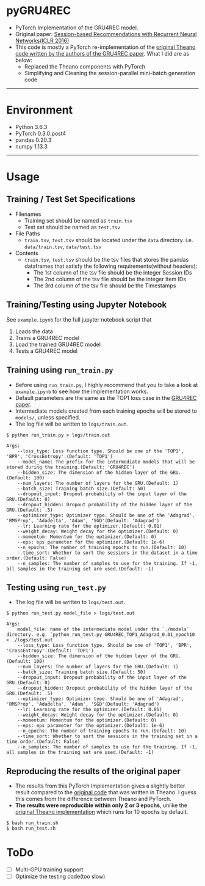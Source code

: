 # pyGRU4REC
- PyTorch Implementation of the GRU4REC model.
- Original paper: [Session-based Recommendations with Recurrent Neural Networks(ICLR 2016)](https://arxiv.org/pdf/1511.06939.pdf)
- This code is mostly a PyTorch re-implementation of the [original Theano code written by the authors of the GRU4REC paper](https://github.com/hidasib/GRU4Rec). What I did are as below:
    - Replaced the Theano components with PyTorch
    - Simplifying and Cleaning the session-parallel mini-batch generation code
---

# Environment
- Python 3.6.3
- PyTorch 0.3.0.post4
- pandas 0.20.3
- numpy 1.13.3
---

# Usage

## Training / Test Set Specifications
- Filenames
    - Training set should be named as `train.tsv`
    - Test set should be named as `test.tsv`
- File Paths
    - `train.tsv`, `test.tsv` should be located under the `data` directory. i.e. `data/train.tsv`, `data/test.tsv`
- Contents
    - `train.tsv`, `test.tsv` should be the tsv files that stores the pandas dataframes that satisfy the following requirements(without headers):
        - The 1st column of the tsv file should be the integer Session IDs
        - The 2nd column of the tsv file should be the integer Item IDs
        - The 3rd column of the tsv file should be the Timestamps

## Training/Testing using Jupyter Notebook
See `example.ipynb` for the full jupyter notebook script that
1. Loads the data
2. Trains a GRU4REC model
3. Load the trained GRU4REC model
4. Tests a GRU4REC model

## Training using `run_train.py`
- Before using `run_train.py`, I highly recommend that you to take a look at `example.ipynb` to see how the implementation works.
- Default parameters are the same as the TOP1 loss case in the [GRU4REC paper](https://arxiv.org/pdf/1511.06939.pdf).
- Intermediate models created from each training epochs will be stored to `models/`, unless specified.
- The log file will be written to `logs/train.out`.

```
$ python run_train.py > logs/train.out

Args:
    --loss_type: Loss function type. Should be one of the 'TOP1', 'BPR', 'CrossEntropy'.(Default: 'TOP1')
    --model_name: The prefix for the intermediate models that will be stored during the training.(Default: 'GRU4REC')
    --hidden_size: The dimension of the hidden layer of the GRU.(Default: 100)
    --num_layers: The number of layers for the GRU.(Default: 1)
    --batch_size: Training batch size.(Default: 50)
    --dropout_input: Dropout probability of the input layer of the GRU.(Default: 0)
    --dropout_hidden: Dropout probability of the hidden layer of the GRU.(Default: .5)
    --optimizer_type: Optimizer type. Should be one of the 'Adagrad', 'RMSProp', 'Adadelta', 'Adam', 'SGD'(Default: 'Adagrad')
    --lr: Learning rate for the optimizer.(Default: 0.01)
    --weight_decay: Weight decay for the optimizer.(Default: 0)
    --momentum: Momentum for the optimizer.(Default: 0)
    --eps: eps parameter for the optimizer.(Default: 1e-6)
    --n_epochs: The number of training epochs to run.(Default: 10)
    --time_sort: Whether to sort the sessions in the dataset in a time order.(Default: False)
    --n_samples: The number of samples to use for the training. If -1, all samples in the training set are used.(Default: -1)
```

## Testing using `run_test.py`
- The log file will be written to `logs/test.out`.
```
$ python run_test.py model_file > logs/test.out

Args:
    model_file: name of the intermediate model under the `./models` directory. e.g. `python run_test.py GRU4REC_TOP1_Adagrad_0.01_epoch10 > ./logs/test.out`
    --loss_type: Loss function type. Should be one of 'TOP1', 'BPR', 'CrossEntropy'.(Default: 'TOP1')
    --hidden_size: The dimension of the hidden layer of the GRU.(Default: 100)
    --num_layers: The number of layers for the GRU.(Default: 1)
    --batch_size: Training batch size.(Default: 50)
    --dropout_input: Dropout probability of the input layer of the GRU.(Default: 0)
    --dropout_hidden: Dropout probability of the hidden layer of the GRU.(Default: .5)
    --optimizer_type: Optimizer type. Should be one of 'Adagrad', 'RMSProp', 'Adadelta', 'Adam', 'SGD'(Default: 'Adagrad')
    --lr: Learning rate for the optimizer.(Default: 0.01)
    --weight_decay: Weight decay for the optimizer.(Default: 0)
    --momentum: Momentum for the optimizer.(Default: 0)
    --eps: eps parameter for the optimizer.(Default: 1e-6)
    --n_epochs: The number of training epochs to run.(Default: 10)
    --time_sort: Whether to sort the sessions in the training set in a time order.(Default: False)
    --n_samples: The number of samples to use for the training. If -1, all samples in the training set are used.(Default: -1)
```

## Reproducing the results of the original paper
- The results from this PyTorch Implementation gives a slightly better result compared to the [original code](https://github.com/hidasib/GRU4Rec) that was written in Theano. I guess this comes from the difference between Theano and PyTorch.
- **The results were reproducible within only 2 or 3 epochs**, unlike the [original Theano implementation](https://github.com/hidasib/GRU4Rec/blob/master/gru4rec.py) which runs for 10 epochs by default.
```
$ bash run_train.sh
$ bash run_test.sh
```

# ToDo
- [ ] Multi-GPU training support
- [ ] Optimize the testing code(too slow)
